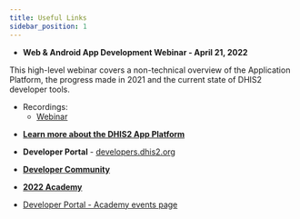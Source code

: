 ```yaml
---
title: Useful Links
sidebar_position: 1
---
```


- **Web & Android App Development Webinar - April 21, 2022**

This high-level webinar covers a non-technical overview of the Application Platform, the progress made in 2021 and the current state of DHIS2 developer tools.

* Recordings:
    - [Webinar](https://www.youtube.com/watch?v=9uchsESBc7k)

- [**Learn more about the DHIS2 App Platform**](https://developers.dhis2.org/docs/tutorials#learn-about-the-dhis2-app-platform)

- **Developer Portal** - [developers.dhis2.org](https://developers.dhis2.org)

- [**Developer Community**](https://community.dhis2.org/c/development/app-development)

- [**2022 Academy**](https://www.youtube.com/playlist?list=PLo6Seh-066RzKN1UE_53LLEnhtPmy6zRc)

- [Developer Portal - Academy events page](https://developers.dhis2.org/events/developer-academy)